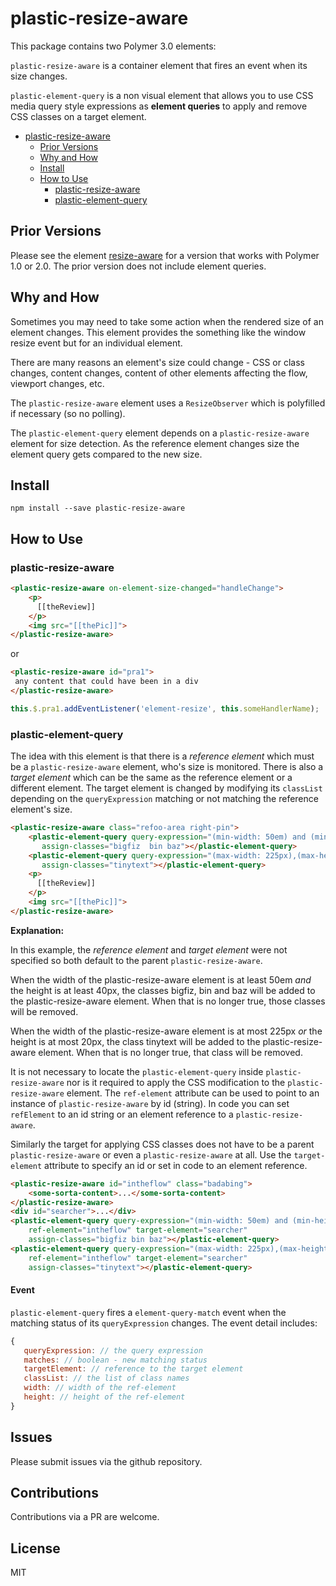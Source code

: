 # plastic-resize-aware

This package contains two Polymer 3.0 elements:

`plastic-resize-aware` is a container element that fires an event when its size changes.

`plastic-element-query` is a non visual element that allows you to use CSS media query style
expressions as **element queries** to apply and remove CSS classes on a target element.
<!-- TOC -->

- [plastic-resize-aware](#plastic-resize-aware)
    - [Prior Versions](#prior-versions)
    - [Why and How](#why-and-how)
    - [Install](#install)
    - [How to Use](#how-to-use)
        - [plastic-resize-aware](#plastic-resize-aware-1)
        - [plastic-element-query](#plastic-element-query)

<!-- /TOC -->
## Prior Versions

Please see the element [resize-aware](https://www.webcomponents.org/element/mlisook/resize-aware) for a version that works with Polymer 1.0 or 2.0. The prior version does not
include element queries.

## Why and How

Sometimes you may need to take some action when the rendered size of an element changes. This element provides the 
something like the window resize event but for an individual element.

There are many reasons an element's size could change - CSS or class changes, content changes, content of other elements affecting
the flow, viewport changes, etc.

The `plastic-resize-aware` element uses a `ResizeObserver` which is polyfilled if necessary (so no polling).

The `plastic-element-query` element depends on a `plastic-resize-aware` element for size detection. As the reference element changes size the element query gets compared to the new size. 

## Install

`npm install --save plastic-resize-aware`

## How to Use

### plastic-resize-aware


```html
<plastic-resize-aware on-element-size-changed="handleChange">
    <p>
      [[theReview]]
    </p>
    <img src="[[thePic]]">
</plastic-resize-aware>
 ```
 or
 ```html
<plastic-resize-aware id="pra1">
  any content that could have been in a div
</plastic-resize-aware>
```
```javascript
this.$.pra1.addEventListener('element-resize', this.someHandlerName);
```

### plastic-element-query

The idea with this element is that there is a _reference element_ which must be a 
`plastic-resize-aware` element, who's size is monitored.  There is also a _target element_
which can be the same as the reference element or a different element.  The target element
is changed by modifying its `classList` depending on the `queryExpression` matching or
not matching the reference element's size.

```html
<plastic-resize-aware class="refoo-area right-pin">
    <plastic-element-query query-expression="(min-width: 50em) and (min-height: 40px)" 
       assign-classes="bigfiz  bin baz"></plastic-element-query>
    <plastic-element-query query-expression="(max-width: 225px),(max-height: 20px)" 
       assign-classes="tinytext"></plastic-element-query>
    <p>
      [[theReview]]
    </p>
    <img src="[[thePic]]">
</plastic-resize-aware>
 ```
 **Explanation:**

In this example, the _reference element_ and _target element_ were not specified so both
default to the parent `plastic-resize-aware`.

When the width of the plastic-resize-aware element is at least 50em _and_ the height is 
at least 40px, the classes bigfiz, bin and baz will be added to the  plastic-resize-aware element. When 
that is no longer true, those classes will be removed.

When the width of the plastic-resize-aware element is at most 225px _or_ the height is 
at most 20px, the class tinytext will be added to the  plastic-resize-aware element. When 
that is no longer true, that class will be removed.

It is not necessary to locate the `plastic-element-query` inside `plastic-resize-aware` nor is it
required to apply the CSS modification to the `plastic-resize-aware` element.  The `ref-element`
attribute can be used to point to an instance of `plastic-resize-aware` by id (string).  In code
you can set `refElement` to an id string or an element reference to a `plastic-resize-aware`.

Similarly the target for applying CSS classes does not have to be a parent `plastic-resize-aware` or even
a `plastic-resize-aware` at all.  Use the `target-element` attribute to specify an id or set in code to
an element reference.

```html
<plastic-resize-aware id="intheflow" class="badabing">
    <some-sorta-content>...</some-sorta-content>
</plastic-resize-aware>
<div id="searcher">...</div>
<plastic-element-query query-expression="(min-width: 50em) and (min-height: 40px)" 
    ref-element="intheflow" target-element="searcher"
    assign-classes="bigfiz bin baz"></plastic-element-query>
<plastic-element-query query-expression="(max-width: 225px),(max-height: 20px)" 
    ref-element="intheflow" target-element="searcher"
    assign-classes="tinytext"></plastic-element-query>
 ```

 #### Event

 `plastic-element-query` fires a `element-query-match` event when the matching status
 of its `queryExpression` changes.  The event detail includes:
 ```js
{
    queryExpression: // the query expression 
    matches: // boolean - new matching status
    targetElement: // reference to the target element
    classList: // the list of class names
    width: // width of the ref-element
    height: // height of the ref-element
}
```

## Issues

Please submit issues via the github repository.

## Contributions

Contributions via a PR are welcome. 

## License

MIT
